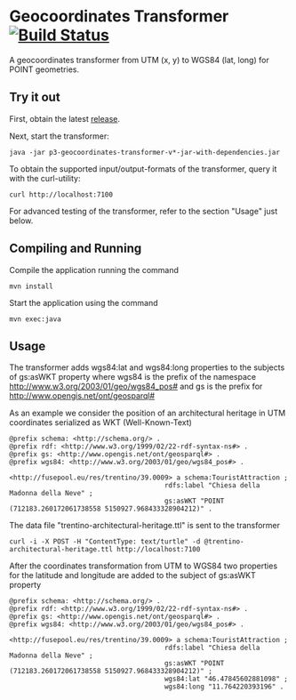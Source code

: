 Geocoordinates Transformer [![Build Status](https://travis-ci.org/fusepoolP3/p3-geocoordinates-transformer.svg)](https://travis-ci.org/fusepoolP3/p3-geocoordinates-transformer)
==========================

A geocoordinates transformer from UTM (x, y) to WGS84 (lat, long) for POINT geometries.

## Try it out

First, obtain the latest [release](https://github.com/fusepoolP3/p3-geocoordinates-transformer/releases/latest).

Next, start the transformer:

    java -jar p3-geocoordinates-transformer-v*-jar-with-dependencies.jar

To obtain the supported input/output-formats of the transformer, query it with the curl-utility:

    curl http://localhost:7100

For advanced testing of the transformer, refer to the section "Usage" just below.

## Compiling and Running
Compile the application running the command

    mvn install

Start the application using the command

    mvn exec:java

## Usage
The transformer adds wgs84:lat and wgs84:long properties to the subjects of gs:asWKT property
where wgs84 is the prefix of the namespace http://www.w3.org/2003/01/geo/wgs84_pos# and gs is the prefix for http://www.opengis.net/ont/geosparql#

As an example we consider the position of an architectural heritage in UTM coordinates serialized as WKT (Well-Known-Text)

    @prefix schema: <http://schema.org/> .
    @prefix rdf: <http://www.w3.org/1999/02/22-rdf-syntax-ns#> .
    @prefix gs: <http://www.opengis.net/ont/geosparql#> .
    @prefix wgs84: <http://www.w3.org/2003/01/geo/wgs84_pos#> .

    <http://fusepool.eu/res/trentino/39.0009> a schema:TouristAttraction ;
                                           rdfs:label "Chiesa della Madonna della Neve" ;
                                           gs:asWKT "POINT (712183.260172061738558 5150927.968433328904212)" .


The data file "trentino-architectural-heritage.ttl" is sent to the transformer

    curl -i -X POST -H "ContentType: text/turtle" -d @trentino-architectural-heritage.ttl http://localhost:7100

After the coordinates transformation from UTM to WGS84 two properties for the latitude and longitude are added to the subject of gs:asWKT property

    @prefix schema: <http://schema.org/> .
    @prefix rdf: <http://www.w3.org/1999/02/22-rdf-syntax-ns#> .
    @prefix gs: <http://www.opengis.net/ont/geosparql#> .
    @prefix wgs84: <http://www.w3.org/2003/01/geo/wgs84_pos#> .

    <http://fusepool.eu/res/trentino/39.0009> a schema:TouristAttraction ;
                                           rdfs:label "Chiesa della Madonna della Neve" ;
                                           gs:asWKT "POINT (712183.260172061738558 5150927.968433328904212)" ;
                                           wgs84:lat "46.47845602881098" ;
                                           wgs84:long "11.764220393196" .
